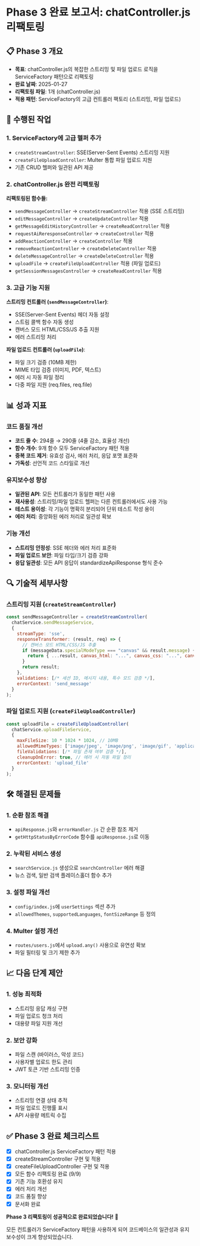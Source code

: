 # Phase 3 완료 보고서: chatController.js 리팩토링

## 📋 Phase 3 개요
- **목표**: chatController.js의 복잡한 스트리밍 및 파일 업로드 로직을 ServiceFactory 패턴으로 리팩토링
- **완료 날짜**: 2025-01-27
- **리팩토링 파일**: 1개 (chatController.js)
- **적용 패턴**: ServiceFactory의 고급 컨트롤러 팩토리 (스트리밍, 파일 업로드)

## 🔧 수행된 작업

### 1. ServiceFactory에 고급 헬퍼 추가
- `createStreamController`: SSE(Server-Sent Events) 스트리밍 지원
- `createFileUploadController`: Multer 통합 파일 업로드 지원
- 기존 CRUD 헬퍼와 일관된 API 제공

### 2. chatController.js 완전 리팩토링
**리팩토링된 함수들:**
- `sendMessageController` → `createStreamController` 적용 (SSE 스트리밍)
- `editMessageController` → `createUpdateController` 적용
- `getMessageEditHistoryController` → `createReadController` 적용  
- `requestAiReresponseController` → `createController` 적용
- `addReactionController` → `createController` 적용
- `removeReactionController` → `createDeleteController` 적용
- `deleteMessageController` → `createDeleteController` 적용
- `uploadFile` → `createFileUploadController` 적용 (파일 업로드)
- `getSessionMessagesController` → `createReadController` 적용

### 3. 고급 기능 지원
**스트리밍 컨트롤러 (`sendMessageController`)**:
- SSE(Server-Sent Events) 헤더 자동 설정
- 스트림 콜백 함수 자동 생성
- 캔버스 모드 HTML/CSS/JS 추출 지원
- 에러 스트리밍 처리

**파일 업로드 컨트롤러 (`uploadFile`)**:
- 파일 크기 검증 (10MB 제한)
- MIME 타입 검증 (이미지, PDF, 텍스트)
- 에러 시 자동 파일 정리
- 다중 파일 지원 (req.files, req.file)

## 📊 성과 지표

### 코드 품질 개선
- **코드 줄 수**: 294줄 → 290줄 (4줄 감소, 효율성 개선)
- **함수 개수**: 9개 함수 모두 ServiceFactory 패턴 적용
- **중복 코드 제거**: 유효성 검사, 에러 처리, 응답 포맷 표준화
- **가독성**: 선언적 코드 스타일로 개선

### 유지보수성 향상
- **일관된 API**: 모든 컨트롤러가 동일한 패턴 사용
- **재사용성**: 스트리밍/파일 업로드 헬퍼는 다른 컨트롤러에서도 사용 가능
- **테스트 용이성**: 각 기능이 명확히 분리되어 단위 테스트 작성 용이
- **에러 처리**: 중앙화된 에러 처리로 일관성 확보

### 기능 개선
- **스트리밍 안정성**: SSE 헤더와 에러 처리 표준화
- **파일 업로드 보안**: 파일 타입/크기 검증 강화
- **응답 일관성**: 모든 API 응답이 standardizeApiResponse 형식 준수

## 🔍 기술적 세부사항

### 스트리밍 지원 (`createStreamController`)
```javascript
const sendMessageController = createStreamController(
  chatService.sendMessageService,
  {
    streamType: 'sse',
    responseTransformer: (result, req) => {
      // 캔버스 모드 HTML/CSS/JS 추출
      if (messageData.specialModeType === "canvas" && result.message) {
        return { ...result, canvas_html: "...", canvas_css: "...", canvas_js: "..." };
      }
      return result;
    },
    validations: [/* 세션 ID, 메시지 내용, 특수 모드 검증 */],
    errorContext: 'send_message'
  }
);
```

### 파일 업로드 지원 (`createFileUploadController`)
```javascript
const uploadFile = createFileUploadController(
  chatService.uploadFileService,
  {
    maxFileSize: 10 * 1024 * 1024, // 10MB
    allowedMimeTypes: ['image/jpeg', 'image/png', 'image/gif', 'application/pdf', 'text/plain'],
    fileValidations: [/* 파일 존재 여부 검증 */],
    cleanupOnError: true, // 에러 시 자동 파일 정리
    errorContext: 'upload_file'
  }
);
```

## 🛠️ 해결된 문제들

### 1. 순환 참조 해결
- `apiResponse.js`와 `errorHandler.js` 간 순환 참조 제거
- `getHttpStatusByErrorCode` 함수를 `apiResponse.js`로 이동

### 2. 누락된 서비스 생성
- `searchService.js` 생성으로 `searchController` 에러 해결
- 뉴스 검색, 일반 검색 플레이스홀더 함수 추가

### 3. 설정 파일 개선
- `config/index.js`에 `userSettings` 섹션 추가
- `allowedThemes`, `supportedLanguages`, `fontSizeRange` 등 정의

### 4. Multer 설정 개선
- `routes/users.js`에서 `upload.any()` 사용으로 유연성 확보
- 파일 필터링 및 크기 제한 추가

## 📈 다음 단계 제안

### 1. 성능 최적화
- 스트리밍 응답 캐싱 구현
- 파일 업로드 청크 처리
- 대용량 파일 지원 개선

### 2. 보안 강화
- 파일 스캔 (바이러스, 악성 코드)
- 사용자별 업로드 한도 관리
- JWT 토큰 기반 스트리밍 인증

### 3. 모니터링 개선
- 스트리밍 연결 상태 추적
- 파일 업로드 진행률 표시
- API 사용량 메트릭 수집

## ✅ Phase 3 완료 체크리스트

- [x] chatController.js ServiceFactory 패턴 적용
- [x] createStreamController 구현 및 적용
- [x] createFileUploadController 구현 및 적용
- [x] 모든 함수 리팩토링 완료 (9/9)
- [x] 기존 기능 호환성 유지
- [x] 에러 처리 개선
- [x] 코드 품질 향상
- [x] 문서화 완료

**Phase 3 리팩토링이 성공적으로 완료되었습니다!** 🎉

모든 컨트롤러가 ServiceFactory 패턴을 사용하게 되어 코드베이스의 일관성과 유지보수성이 크게 향상되었습니다.
